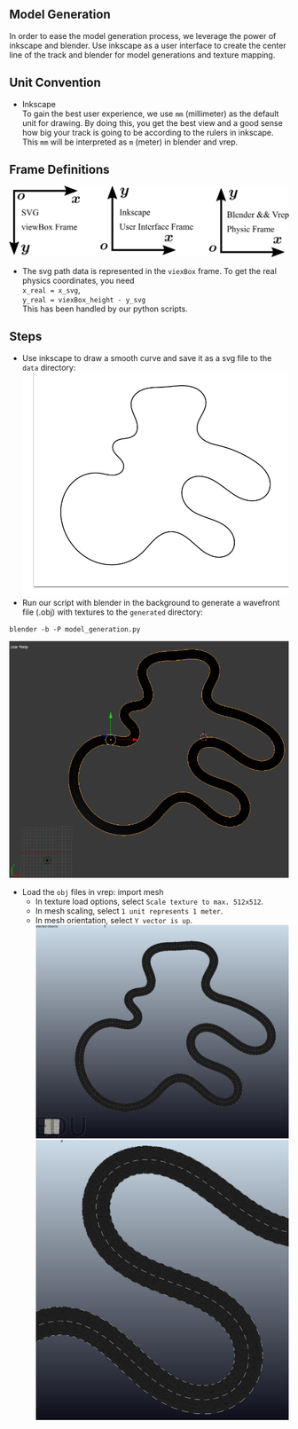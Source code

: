 ## Model Generation
In order to ease the model generation process, we leverage the power of inkscape and blender. Use inkscape as a user interface to create the center line of the track and blender for model generations and texture mapping.

## Unit Convention
* Inkscape   
To gain the best user experience, we use `mm` (millimeter) as the default unit for drawing. By doing this, you get the best view and a good sense how big your track is going to be according to the rulers in inkscape. This `mm` will be interpreted as `m` (meter) in blender and vrep.

## Frame Definitions
![](images/frame_definitions.png)

* The svg path data is represented in the `viexBox` frame. To get the real physics coordinates, you need   
`x_real = x_svg`,   
`y_real = viexBox_height - y_svg`  
This has been handled by our python scripts.

## Steps
* Use inkscape to draw a smooth curve and save it as a svg file to the `data` directory:
![](images/inkscape.png)
* Run our script with blender in the background to generate a wavefront file (.obj) with textures to the `generated` directory:
```
blender -b -P model_generation.py
```
![](images/blender.png)
* Load the `obj` files in vrep: import mesh
  * In texture load options, select `Scale texture to max. 512x512`.
  * In mesh scaling, select `1 unit represents 1 meter`.
  * In mesh orientation, select `Y vector is up`.       
![overview](images/vrep.png)
![detailed](images/detailed.png)
